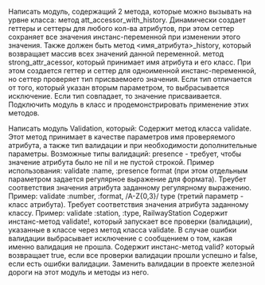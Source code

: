 Написать модуль, содержащий 2 метода, которые можно вызывать на урвне класса:
метод att_accessor_with_history. Динамически создает геттеры и сеттеры для любого кол-ва атрибутов, при этом сеттер сохраняет все значения инстанс-переменной при изменении этого значения. Также должен быть метод <имя_атрибута>_history, который возвращает массив всех значений данной переменной.
метод strong_attr_acessor, который принимает имя атрибута и его класс. При этом создается геттер и сеттер для одноименной инстанс-переменной, но сеттер проверяет тип присваемоего значения. Если тип отличается от того, который указан вторым параметром, то выбрасывается исключение. Если тип совпадает, то значение присваивается.
Подключить модуль в класс и продемонстрировать применение этих методов.

Написать модуль Validation, который:
Содержит метод класса validate. Этот метод принимает в качестве параметров имя проверяемого атрибута, а также тип валидации и при необходимости дополнительные параметры.
Возможные типы валидаций:
presence - требует, чтобы значение атрибута было не nil и не пустой строкой. Пример использования: validate :name, :presence
format (при этом отдельным параметром задается регулярное выражение для формата). Треубет соответствия значения атрибута заданному регулярному выражению. Пример: validate :number, :format, /A-Z{0,3}/
type (третий параметр - класс атрибута). Требует соответствия значения атрибута заданному классу. Пример: validate :station, :type, RailwayStation
Содержит инстанс-метод validate!, который запускает все проверки (валидации), указанные в классе через метод класса validate. В случае ошибки валидации выбрасывает исключение с сообщением о том, какая именно валидация не прошла.
Содержит инстанс-метод valid? который возвращает true, если все проверки валидации прошли успешно и false, если есть ошибки валидации.
Заменить валидации в проекте железной дороги на этот модуль и методы из него.
